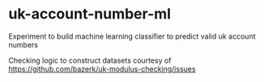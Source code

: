 # uk-account-number-ml
Experiment to build machine learning classifier to predict valid uk account numbers

Checking logic to construct datasets courtesy of https://github.com/bazerk/uk-modulus-checking/issues 
